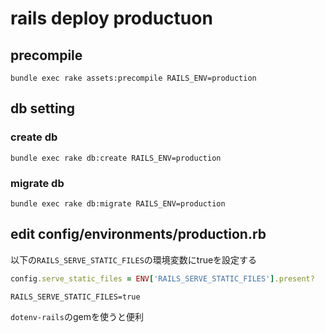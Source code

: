 
# rails deploy productuon

## precompile

`bundle exec rake assets:precompile RAILS_ENV=production`

## db setting

### create db

`bundle exec rake db:create RAILS_ENV=production`

### migrate db

`bundle exec rake db:migrate RAILS_ENV=production`

## edit config/environments/production.rb

以下の`RAILS_SERVE_STATIC_FILES`の環境変数にtrueを設定する

```rb:config/environments/production.rb
config.serve_static_files = ENV['RAILS_SERVE_STATIC_FILES'].present?
```

```rb:.env
RAILS_SERVE_STATIC_FILES=true
```

`dotenv-rails`のgemを使うと便利
